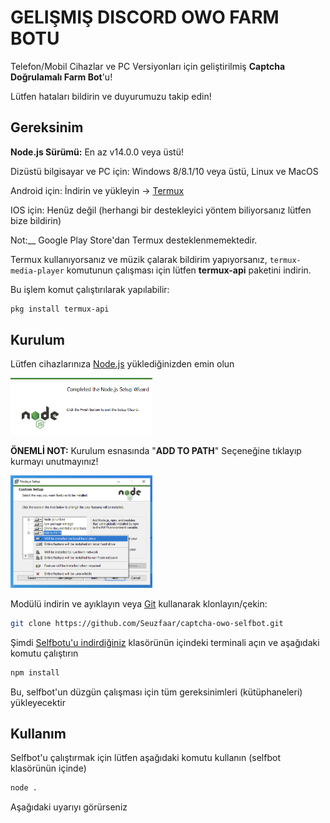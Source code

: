# GELIŞMIŞ DISCORD OWO FARM BOTU

Telefon/Mobil Cihazlar ve PC Versiyonları için geliştirilmiş __Captcha Doğrulamalı Farm Bot__'u!

Lütfen hataları bildirin ve duyurumuzu takip edin!
## Gereksinim
__Node.js Sürümü:__ En az v14.0.0 veya üstü!

Dizüstü bilgisayar ve PC için: Windows 8/8.1/10 veya üstü, Linux ve MacOS

Android için: İndirin ve yükleyin -> [Termux](https://f-droid.org/en/packages/com.termux/) 

IOS için: Henüz değil (herhangi bir destekleyici yöntem biliyorsanız lütfen bize bildirin)

Not:__ Google Play Store'dan Termux desteklenmemektedir.

Termux kullanıyorsanız ve müzik çalarak bildirim yapıyorsanız, `termux-media-player` komutunun çalışması için lütfen __termux-api__ paketini indirin.

Bu işlem komut çalıştırılarak yapılabilir:
```bash
pkg install termux-api
```
## Kurulum
Lütfen cihazlarınıza [Node.js](https://nodejs.org/en/download) yüklediğinizden emin olun

<p align="left"><a href="https://nodejs.org/tr"><img width="45%" alt="Node.js Yükle" src="./assets/nodejs.png" /></a></p>

__ÖNEMLİ NOT:__ Kurulum esnasında "__ADD TO PATH__" Seçeneğine tıklayıp kurmayı unutmayınız!
<p align="left"><a href="https://nodejs.org/tr"><img width="45%" alt="Node.js Yükle" src="./assets/addtopath.png" /></a></p>

Modülü indirin ve ayıklayın veya [Git](https://git-scm.com/downloads) kullanarak klonlayın/çekin:
```bash
git clone https://github.com/Seuzfaar/captcha-owo-selfbot.git
```

Şimdi [Selfbotu'u indirdiğiniz](https://www.groovypost.com/howto/open-command-window-terminal-window-specific-folder-windows-mac-linux/) klasörünün içindeki terminali açın ve aşağıdaki komutu çalıştırın
```bash
npm install
```
Bu, selfbot'un düzgün çalışması için tüm gereksinimleri (kütüphaneleri) yükleyecektir
## Kullanım
Selfbot'u çalıştırmak için lütfen aşağıdaki komutu kullanın (selfbot klasörünün içinde)
```bash
node .
```
Aşağıdaki uyarıyı görürseniz 
